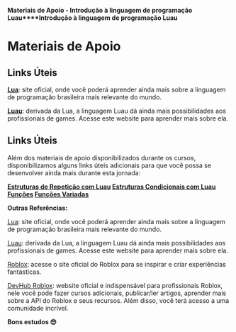 **Materiais de Apoio - Introdução à linguagem de programação Luau****Introdução à linguagem de programação Luau**



# Materiais de Apoio

 

## Links Úteis

**[Lua](https://www.lua.org/)**: site oficial, onde você poderá aprender ainda mais sobre a linguagem de programação brasileira mais relevante do mundo.

**[Luau](https://luau-lang.org/)**: derivada da Lua, a linguagem Luau dá ainda mais possibilidades aos profissionais de games. Acesse este website para aprender mais sobre ela.



## Links Úteis

Além dos materiais de apoio disponibilizados durante os cursos, disponibilizamos alguns links úteis adicionais para que você possa se desenvolver ainda mais durante esta jornada:

**[Estruturas de Repetição com Luau](https://developer.roblox.com/en-us/articles/Loops)
[Estruturas Condicionais com Luau](https://developer.roblox.com/en-us/articles/Conditional-Statements-in-Lua)
[Funções](https://developer.roblox.com/en-us/articles/Function)
[Funções Variadas](https://developer.roblox.com/en-us/articles/Variadic-Functions)**

**Outras Referências:**

[Lua](https://www.lua.org/): site oficial, onde você poderá aprender ainda mais sobre a linguagem de programação brasileira mais relevante do mundo.

[Luau](https://luau-lang.org/): derivada da Lua, a linguagem Luau dá ainda mais possibilidades aos profissionais de games. Acesse este website para aprender mais sobre ela.

[Roblox](https://www.roblox.com/home): acesse o site oficial do Roblox para se inspirar e criar experiências fantásticas.

[DevHub Roblox](https://developer.roblox.com/): website oficial e indispensável para profissionais Roblox, nele você pode fazer cursos adicionais, publicar/ler artigos, aprender mais sobre a API do Roblox e seus recursos. Além disso, você terá acesso a uma comunidade incrível.

 

**Bons estudos 😎**